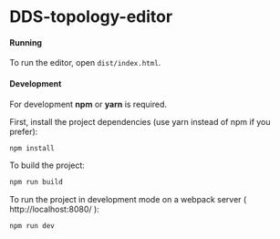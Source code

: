 DDS-topology-editor
===================
#### Running
To run the editor, open `dist/index.html`.

#### Development
For development **npm** or **yarn** is required.

First, install the project dependencies (use yarn instead of npm if you prefer):
```bash
npm install
```
To build the project:
```bash
npm run build
```
To run the project in development mode on a webpack server ( http://localhost:8080/ ):
```bash
npm run dev
```
